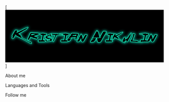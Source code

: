 [![Header](https://github.com/KristianNikulin/kristiannikulin/blob/main/assets/header.png)]

About me

Languages and Tools

Follow me